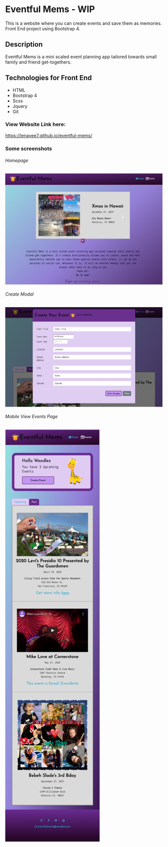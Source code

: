 # Eventful Mems - WIP
This is a website where you can create events and save them as memories.
Front End project using Bootstrap 4.

## Description
Eventful Mems is a mini scaled event planning app tailored towards small family and friend get-togethers.

## Technologies for Front End
* HTML
* Bootstrap 4
* Scss
* Jquery
* Git

### View Website Link here: 
https://lenayee7.github.io/eventful-mems/

### Some screenshots

###### Homepage
<img src="https://github.com/lenayee7/eventful-mems/blob/master/img/homepage-2.png" width="500" />

###### Create Modal
<img src="https://github.com/lenayee7/eventful-mems/blob/master/img/create-modal-2.png" width="500" />

###### Mobile View Events Page
<img src="https://github.com/lenayee7/eventful-mems/blob/master/img/mobile-events-page.png" width="300" />
